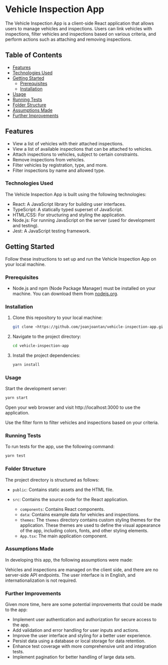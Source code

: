 # Vehicle Inspection App

The Vehicle Inspection App is a client-side React application that allows users to manage vehicles and inspections. Users can link vehicles with inspections, filter vehicles and inspections based on various criteria, and perform actions such as attaching and removing inspections.

## Table of Contents

- [Features](#features)
- [Technologies Used](#technologies-used)
- [Getting Started](#getting-started)
  - [Prerequisites](#prerequisites)
  - [Installation](#installation)
- [Usage](#usage)
- [Running Tests](#running-tests)
- [Folder Structure](#folder-structure)
- [Assumptions Made](#assumptions-made)
- [Further Improvements](#further-improvements)

## Features

- View a list of vehicles with their attached inspections.
- View a list of available inspections that can be attached to vehicles.
- Attach inspections to vehicles, subject to certain constraints.
- Remove inspections from vehicles.
- Filter vehicles by registration, type, and more.
- Filter inspections by name and allowed type.

### Technologies Used

The Vehicle Inspection App is built using the following technologies:

- React: A JavaScript library for building user interfaces.
- TypeScript: A statically typed superset of JavaScript.
- HTML/CSS: For structuring and styling the application.
- Node.js: For running JavaScript on the server (used for development and testing).
- Jest: A JavaScript testing framework.

## Getting Started

Follow these instructions to set up and run the Vehicle Inspection App on your local machine.

### Prerequisites

- Node.js and npm (Node Package Manager) must be installed on your machine. You can download them from [nodejs.org](https://nodejs.org/).

### Installation

1. Clone this repository to your local machine:

   ```bash
   git clone <https://github.com/joanjoantan/vehicle-inspection-app.git>
   ```

2. Navigate to the project directory:

   ```bash
   cd vehicle-inspection-app

   ```

3. Install the project dependencies:

   ```bash
   yarn install

   ```

### Usage

Start the development server:

```bash
yarn start
```

Open your web browser and visit http://localhost:3000 to use the application.

Use the filter form to filter vehicles and inspections based on your criteria.

### Running Tests

To run tests for the app, use the following command:

```bash
yarn test
```

### Folder Structure

The project directory is structured as follows:

- `public`: Contains static assets and the HTML file.
- `src`: Contains the source code for the React application.

  - `components`: Contains React components.
  - `data`: Contains example data for vehicles and inspections.
  - `themes`:
    The `themes` directory contains custom styling themes for the application. These themes are used to define the visual appearance of the app, including colors, fonts, and other styling elements.
  - `App.tsx`: The main application component.

### Assumptions Made

In developing this app, the following assumptions were made:

Vehicles and inspections are managed on the client side, and there are no server-side API endpoints.
The user interface is in English, and internationalization is not required.

### Further Improvements

Given more time, here are some potential improvements that could be made to the app:

- Implement user authentication and authorization for secure access to the app.
- Add validation and error handling for user inputs and actions.
- Improve the user interface and styling for a better user experience.
- Persist data using a database or local storage for data retention.
- Enhance test coverage with more comprehensive unit and integration tests.
- Implement pagination for better handling of large data sets.
